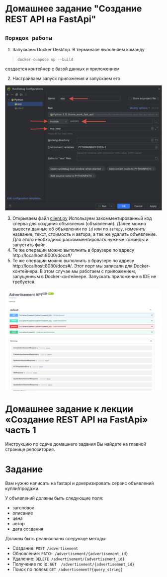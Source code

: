 # Домашнее задание "Создание REST API на FastApi"

## `Порядок работы`

1. Запускаем Docker Desktop. В терминале выполняем команду

>   `docker-compose up --build`

создается контейнер с базой данных и приложением 


2. Настраиваем запуск приложения и запускаем его

![2024-07-26_04-03-13.png](media/2024-07-26_04-03-13.png)

3. Открываем файл [client.py](client.py)
Используем закомментированный код сперва для создания объявления (объявлений).
Далее можно вывести данные об объявлении по `id` или по `автору`, изменить название, текст, стоимость и автора,
а так же удалить объявление. Для этого необходимо раскомментировать нужные команды и запустить файл.
4. Те же операции можно выполнить в браузере по адресу http://localhost:8000/docs#/
5. Те же операции можно выполнить в браузере по адресу http://localhost:8080/docs#/. Этот порт мы записали
для Docker-контейнера. В этом случае мы работаем с приложением, запущенным в Docker-контейнере. 
Запускать приложение в IDE не требуется.

![2024-07-26_03-52-44.png](media/2024-07-26_03-52-44.png)




# Домашнее задание к лекции «Создание REST API на FastApi» часть 1

Инструкцию по сдаче домашнего задания Вы найдете на главной странице репозитория.

# Задание 
Вам нужно написать на fastapi и докеризировать сервис объявлений купли/продажи.

У объявлений должны быть следующие поля:
 - заголовок
 - описание
 - цена
 - автор
 - дата создания

Должны быть реализованы следующе методы:
 - Создание: `POST /advertisement`
 - Обновление: `PATCH /advertisement/{advertisement_id}`
 - Удаление: `DELETE /advertisement/{advertisement_id}`
 - Получение по id: `GET  /advertisement/{advertisement_id}`
 - Поиск по полям: `GET /advertisement?{query_string}`